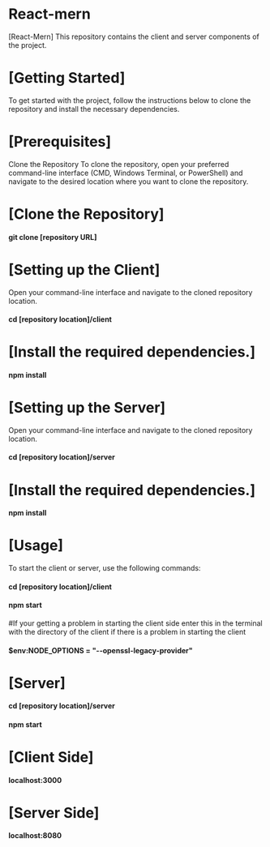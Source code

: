 # React-mern
[React-Mern] This repository contains the client and server components of the project.

# [Getting Started]
To get started with the project, follow the instructions below to clone the repository and install the necessary dependencies.

# [Prerequisites]
Clone the Repository
To clone the repository, open your preferred command-line interface (CMD, Windows Terminal, or PowerShell) and navigate to the desired location where you want to clone the repository.

# [Clone the Repository]
#### git clone [repository URL]


# [Setting up the Client]
Open your command-line interface and navigate to the cloned repository location.
#### cd [repository location]/client

# [Install the required dependencies.]
#### npm install

# [Setting up the Server]
Open your command-line interface and navigate to the cloned repository location.
#### cd [repository location]/server

# [Install the required dependencies.]
#### npm install


# [Usage]
To start the client or server, use the following commands:
#### cd [repository location]/client
#### npm start
#If your getting a problem in starting the client side enter  this in the terminal with the directory of the client
if there is a problem in starting the client

#### $env:NODE_OPTIONS = "--openssl-legacy-provider"

# [Server]
#### cd [repository location]/server
#### npm start



# [Client Side]
#### localhost:3000

# [Server Side]
#### localhost:8080





